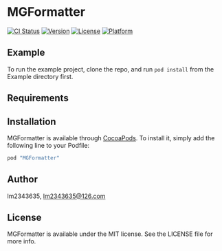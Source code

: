 # MGFormatter

[![CI Status](http://img.shields.io/travis/lm2343635/MGFormatter.svg?style=flat)](https://travis-ci.org/lm2343635/MGFormatter)
[![Version](https://img.shields.io/cocoapods/v/MGFormatter.svg?style=flat)](http://cocoapods.org/pods/MGFormatter)
[![License](https://img.shields.io/cocoapods/l/MGFormatter.svg?style=flat)](http://cocoapods.org/pods/MGFormatter)
[![Platform](https://img.shields.io/cocoapods/p/MGFormatter.svg?style=flat)](http://cocoapods.org/pods/MGFormatter)

## Example

To run the example project, clone the repo, and run `pod install` from the Example directory first.

## Requirements

## Installation

MGFormatter is available through [CocoaPods](http://cocoapods.org). To install
it, simply add the following line to your Podfile:

```ruby
pod "MGFormatter"
```

## Author

lm2343635, lm2343635@126.com

## License

MGFormatter is available under the MIT license. See the LICENSE file for more info.
